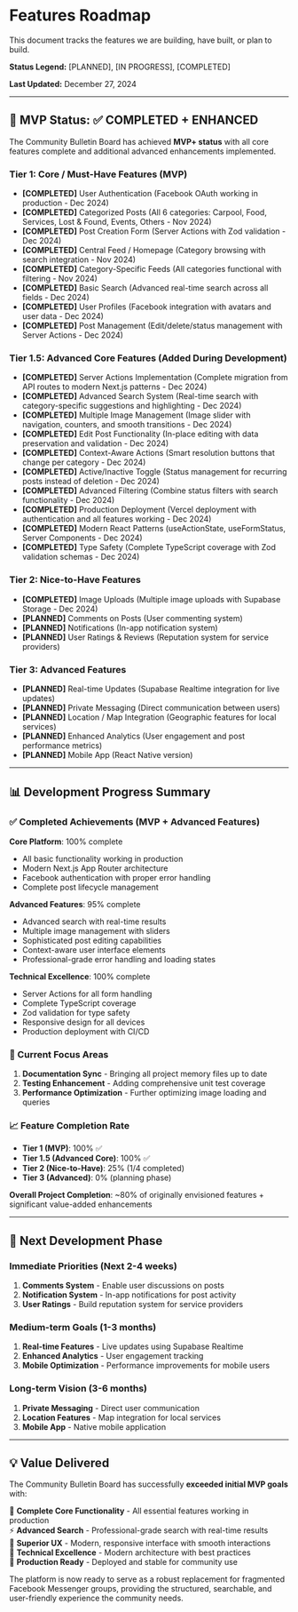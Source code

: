 # Features Roadmap

This document tracks the features we are building, have built, or plan to build.

**Status Legend:** [PLANNED], [IN PROGRESS], [COMPLETED]

**Last Updated:** December 27, 2024

---

## 🎯 MVP Status: ✅ COMPLETED + ENHANCED

The Community Bulletin Board has achieved **MVP+ status** with all core features complete and additional advanced enhancements implemented.

### Tier 1: Core / Must-Have Features (MVP)

- **[COMPLETED]** User Authentication (Facebook OAuth working in production - Dec 2024)
- **[COMPLETED]** Categorized Posts (All 6 categories: Carpool, Food, Services, Lost & Found, Events, Others - Nov 2024)
- **[COMPLETED]** Post Creation Form (Server Actions with Zod validation - Dec 2024)
- **[COMPLETED]** Central Feed / Homepage (Category browsing with search integration - Nov 2024)
- **[COMPLETED]** Category-Specific Feeds (All categories functional with filtering - Nov 2024)
- **[COMPLETED]** Basic Search (Advanced real-time search across all fields - Dec 2024)
- **[COMPLETED]** User Profiles (Facebook integration with avatars and user data - Dec 2024)
- **[COMPLETED]** Post Management (Edit/delete/status management with Server Actions - Dec 2024)

### Tier 1.5: Advanced Core Features (Added During Development)

- **[COMPLETED]** Server Actions Implementation (Complete migration from API routes to modern Next.js patterns - Dec 2024)
- **[COMPLETED]** Advanced Search System (Real-time search with category-specific suggestions and highlighting - Dec 2024)
- **[COMPLETED]** Multiple Image Management (Image slider with navigation, counters, and smooth transitions - Dec 2024)
- **[COMPLETED]** Edit Post Functionality (In-place editing with data preservation and validation - Dec 2024)
- **[COMPLETED]** Context-Aware Actions (Smart resolution buttons that change per category - Dec 2024)
- **[COMPLETED]** Active/Inactive Toggle (Status management for recurring posts instead of deletion - Dec 2024)
- **[COMPLETED]** Advanced Filtering (Combine status filters with search functionality - Dec 2024)
- **[COMPLETED]** Production Deployment (Vercel deployment with authentication and all features working - Dec 2024)
- **[COMPLETED]** Modern React Patterns (useActionState, useFormStatus, Server Components - Dec 2024)
- **[COMPLETED]** Type Safety (Complete TypeScript coverage with Zod validation schemas - Dec 2024)

### Tier 2: Nice-to-Have Features

- **[COMPLETED]** Image Uploads (Multiple image uploads with Supabase Storage - Dec 2024)
- **[PLANNED]** Comments on Posts (User commenting system)
- **[PLANNED]** Notifications (In-app notification system)
- **[PLANNED]** User Ratings & Reviews (Reputation system for service providers)

### Tier 3: Advanced Features

- **[PLANNED]** Real-time Updates (Supabase Realtime integration for live updates)
- **[PLANNED]** Private Messaging (Direct communication between users)
- **[PLANNED]** Location / Map Integration (Geographic features for local services)
- **[PLANNED]** Enhanced Analytics (User engagement and post performance metrics)
- **[PLANNED]** Mobile App (React Native version)

---

## 📊 Development Progress Summary

### ✅ Completed Achievements (MVP + Advanced Features)

**Core Platform**: 100% complete
- All basic functionality working in production
- Modern Next.js App Router architecture
- Facebook authentication with proper error handling
- Complete post lifecycle management

**Advanced Features**: 95% complete
- Advanced search with real-time results
- Multiple image management with sliders
- Sophisticated post editing capabilities
- Context-aware user interface elements
- Professional-grade error handling and loading states

**Technical Excellence**: 100% complete
- Server Actions for all form handling
- Complete TypeScript coverage
- Zod validation for type safety
- Responsive design for all devices
- Production deployment with CI/CD

### 🎯 Current Focus Areas

1. **Documentation Sync** - Bringing all project memory files up to date
2. **Testing Enhancement** - Adding comprehensive unit test coverage
3. **Performance Optimization** - Further optimizing image loading and queries

### 📈 Feature Completion Rate

- **Tier 1 (MVP)**: 100% ✅
- **Tier 1.5 (Advanced Core)**: 100% ✅  
- **Tier 2 (Nice-to-Have)**: 25% (1/4 completed)
- **Tier 3 (Advanced)**: 0% (planning phase)

**Overall Project Completion**: ~80% of originally envisioned features + significant value-added enhancements

---

## 🚀 Next Development Phase

### Immediate Priorities (Next 2-4 weeks)
1. **Comments System** - Enable user discussions on posts
2. **Notification System** - In-app notifications for post activity
3. **User Ratings** - Build reputation system for service providers

### Medium-term Goals (1-3 months)
1. **Real-time Features** - Live updates using Supabase Realtime
2. **Enhanced Analytics** - User engagement tracking
3. **Mobile Optimization** - Performance improvements for mobile users

### Long-term Vision (3-6 months)
1. **Private Messaging** - Direct user communication
2. **Location Features** - Map integration for local services
3. **Mobile App** - Native mobile application

---

## 💡 Value Delivered

The Community Bulletin Board has successfully **exceeded initial MVP goals** with:

🎯 **Complete Core Functionality** - All essential features working in production  
⚡ **Advanced Search** - Professional-grade search with real-time results  
📱 **Superior UX** - Modern, responsive interface with smooth interactions  
🔧 **Technical Excellence** - Modern architecture with best practices  
🚀 **Production Ready** - Deployed and stable for community use  

The platform is now ready to serve as a robust replacement for fragmented Facebook Messenger groups, providing the structured, searchable, and user-friendly experience the community needs.